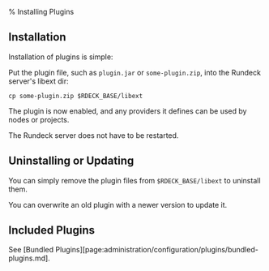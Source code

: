 % Installing Plugins

## Installation
Installation of plugins is simple:

Put the plugin file, such as `plugin.jar` or `some-plugin.zip`, into the Rundeck 
server's libext dir:

    cp some-plugin.zip $RDECK_BASE/libext

The plugin is now enabled, and any providers it defines can be used by nodes
or projects.

The Rundeck server does not have to be restarted.

## Uninstalling or Updating 

You can simply remove the plugin files from `$RDECK_BASE/libext` to uninstall
them.

You can overwrite an old plugin with a newer version to update it.




## Included Plugins

See [Bundled Plugins][page:administration/configuration/plugins/bundled-plugins.md].
